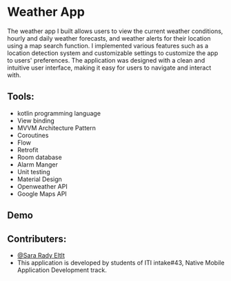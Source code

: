 
# Weather App

The weather app I built allows users to view the current weather conditions, hourly and daily weather forecasts, and weather alerts for their location using a map search function. I implemented various features such as a location detection system and customizable settings to customize the app to users' preferences. The application was designed with a clean and intuitive user interface, making it easy for users to navigate and interact with.



## Tools:
- kotlin programming language 
- View binding
- MVVM Architecture Pattern 
- Coroutines 
- Flow
- Retrofit 
- Room database
- Alarm Manger 
- Unit testing
- Material Design
- Openweather API
- Google Maps API




## Demo




## Contributers:
- [@Sara Rady Eltlt](https://github.com/saraeltlt)
- This application is developed by students of ITI intake#43, Native Mobile Application Development track.

